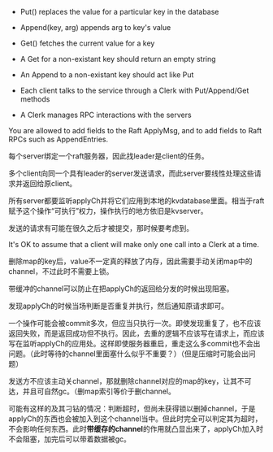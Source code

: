 - Put() replaces the value for a particular key in the database
- Append(key, arg) appends arg to key's value
- Get() fetches the current value for a key

- A Get for a non-existant key should return an empty string
- An Append to a non-existant key should act like Put
- Each client talks to the service through a Clerk with Put/Append/Get methods
- A Clerk manages RPC interactions with the servers

You are allowed to add fields to the Raft ApplyMsg, and to add fields to Raft RPCs such as AppendEntries.

每个server绑定一个raft服务器，因此找leader是client的任务。

多个client向同一个具有leader的server发送请求，而此server要线性处理这些请求并返回给原client。

所有server都要监听applyCh并将它们应用到本地的kvdatabase里面。相当于raft赋予这个操作“可执行”权力，操作执行的地方依旧是kvserver。

发送的请求有可能在很久之后才被提交，那时候要考虑到。

It's OK to assume that a client will make only one call into a Clerk at a time.

删除map的key后，value不一定真的释放了内存，因此需要手动关闭map中的channel，不过此时不需要上锁。

带缓冲的channel可以防止在把applyCh的返回给分发的时候出现阻塞。

发现applyCh的时候当场判断是否重复并执行，然后通知原请求即可。

一个操作可能会被commit多次，但应当只执行一次。即使发现重复了，也不应该返回失败，而是返回成功但不执行。因此，去重的逻辑不应该写在请求上，而应该写在监听applyCh的应用处。这样即使服务器重启，重走这么多commit也不会出问题。（此时等待的channel里面塞什么似乎不重要？）（但是压缩时可能会出问题）

发送方不应该主动关channel，那就删除channel对应的map的key，让其不可达，并且可自然gc。（删map索引等价于删channel。

可能有这样的及其刁钻的情况：判断超时，但尚未获得锁以删掉channel，于是applyCh的东西也会被加入到这个channel当中。但此时完全可以判定其为超时，不会影响任何东西。此时**带缓存的channel**的作用就凸显出来了，applyCh加入时不会阻塞，加完后可以带着数据被gc。






















